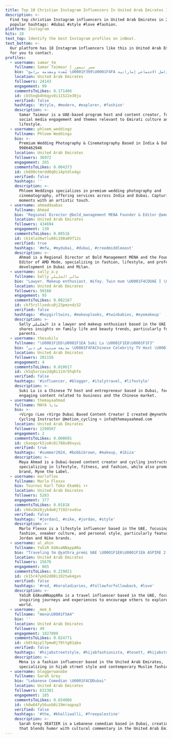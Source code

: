 ```yaml
---
title: Top 10 Christian Instagram Influencers In United Arab Emirates In 2024
description: >-
  Find top christian Instagram influencers in United Arab Emirates in 2024. Most
  popular hashtags: #dubai #style #love #fashion.
platform: Instagram
hits: 18
text_top: Identify the best Instagram profiles on inBeat.
text_bottom: >-
  Our platform has 18 Instagram influencers like this in United Arab Emirates
  for you to contact.
profiles:
  - username: samar_tm
    fullname: Samar Taimour | سمر تيمور
    bio: "مُعدة ومقدمة برامج \U0001F399\U0001F4FA بهيئة الشارقة للإذاعة والتلفزيون مدونة في التواصل الاجتماعي إماراتية \U0001F1E6\U0001F1EA ممنوع دخول الرجال عالخاص ( بلوك )\U0001F6AB"
    location: United Arab Emirates
    followers: 24143
    engagement: 99
    commentsToLikes: 0.171466
    id: ck55nqb4h6qys0i11522e30ju
    verified: false
    hashtags: '#style, #modern, #explorer, #fashion'
    description: >-
      Samar Taimour is a UAE-based program host and content creator, focusing on
      social media engagement and themes relevant to Emirati culture and
      lifestyle.
  - username: phloem_weddingz
    fullname: Phloem Weddings
    bio: >-
      Premium Wedding Photography & Cinematography Based in India & Dubai +91
      9986462946
    location: United Arab Emirates
    followers: 36972
    engagement: 265
    commentsToLikes: 0.004373
    id: ck600ctmrdd0q0i14ptdlo4gz
    verified: false
    hashtags: ''
    description: >-
      Phloem Weddings specializes in premium wedding photography and
      cinematography, offering services across India and Dubai. Capturing
      moments with an artistic touch.
  - username: ahmaddaabas
    fullname: Ahmad
    bio: "Regional Director @bold_management MENA Founder & Editor @amdmode Lecturer @istitutomarangonidubai \U0001F4CDDUBAI / MILAN"
    location: United Arab Emirates
    followers: 434694
    engagement: 130
    commentsToLikes: 0.00516
    id: ck14la36wtlu60i190a09f12s
    verified: true
    hashtags: '#mfw, #mydubai, #dubai, #creedmiddleeast'
    description: >-
      Ahmad is a Regional Director at Bold Management MENA and the Founder &
      Editor of AMD Mode, specializing in fashion, lifestyle, and professional
      development in Dubai and Milan.
  - username: sally_a.y
    fullname: Sally سالي الجليلي
    bio: "Lawyer. Makeup enthusiast. Wifey. Twin mum \U0001F4CDUAE I \U0001F1EE\U0001F1F6 \U0001F1F3\U0001F1FF"
    location: United Arab Emirates
    followers: 50168
    engagement: 95
    commentsToLikes: 0.082167
    id: ckf5rzllzedcu0j23pmzndz32
    verified: false
    hashtags: '#boygirltwins, #makeuplooks, #twinbabies, #eyemakeup'
    description: >-
      Sally الجليلي is a lawyer and makeup enthusiast based in the UAE. She
      shares insights on family life and beauty trends, particularly for twin
      parents.
  - username: thesukilu
    fullname: "\U0001F1E6\U0001F1EA Suki Lu \U0001F1E8\U0001F1F3"
    bio: "مذيعة صينية في دبي \U0001F4FAChinese Celebrity TV Host \U0001F1E8\U0001F1F3 Entrepreneur | Investor \U0001F511 Reach 1.4B Chinese Market U can’t get in \U0001F4E7 info.sukilu@gmail.com"
    location: United Arab Emirates
    followers: 201156
    engagement: 4
    commentsToLikes: 0.010617
    id: ck5q5xrzav2dg0i114r5hqhfe
    verified: false
    hashtags: '#influencer, #blogger, #italytravel, #lifestyle'
    description: >-
      Suki Lu is a Chinese TV host and entrepreneur based in Dubai, focusing on
      engaging content related to business and the Chinese market.
  - username: themayaahmad
    fullname: MAYA مايا
    bio: >-
      ☼Virgo ☾Leo ↑Virgo Dubai Based Content Creator I created @mynethelabel
      Cycling Instructor @motion_cycling ✎ info@themayaahmad.com
    location: United Arab Emirates
    followers: 1290567
    engagement: 2
    commentsToLikes: 0.000691
    id: ckaoqork5jo0c0i788s86vyui
    verified: true
    hashtags: '#summer2024, #bobbibrown, #makeup, #ibiza'
    description: >-
      Maya Ahmad is a Dubai-based content creator and cycling instructor,
      specializing in lifestyle, fitness, and fashion, while also promoting her
      brand, Myne the Label.
  - username: marloflex
    fullname: Marlo Flexxx
    bio: Tournoi Karl Toko Ekambi ⬇️⬇️
    location: United Arab Emirates
    followers: 5283
    engagement: 377
    commentsToLikes: 0.01818
    id: ck6u3m28jykdw0j7192rovdcw
    verified: false
    hashtags: '#jordan1, #nike, #jordan, #style'
    description: >-
      Marlo Flexxx is a lifestyle influencer based in the UAE, focusing on
      fashion, sneaker culture, and personal style, particularly featuring
      Jordan and Nike brands.
  - username: al_ahin
    fullname: YaSiR EdAvaNNappARa
    bio: "Traveling tm @yathra_premi UAE \U0001F1E6\U0001F1EA ASPIRE 2 INSPIRE B4 U EXPIRE,"
    location: United Arab Emirates
    followers: 15676
    engagement: 865
    commentsToLikes: 0.229021
    id: ck15r47yk62d80i192twk4gxn
    verified: false
    hashtags: '#red, #keraladiaries, #followforfollowback, #love'
    description: >-
      YaSiR EdAvaNNappARa is a travel influencer based in the UAE, focusing on
      inspiring journeys and experiences to encourage others to explore the
      world.
  - username: _mem_6
    fullname: "mena\U0001F5A4"
    bio: ''
    location: United Arab Emirates
    followers: 49
    engagement: 1827899
    commentsToLikes: 0.024771
    id: ck8t4qipl7pmw0j78ttg01qka
    verified: false
    hashtags: '#hijabstreetstyle, #hijabfashionista, #tesett, #hijabstories'
    description: >-
      Mena is a fashion influencer based in the United Arab Emirates,
      specializing in hijab street style and contemporary Muslim fashion themes.
  - username: bloggerwanabe
    fullname: Sarah Grey
    bio: "Lebanese Comedian \U0001F4CDDubai"
    location: United Arab Emirates
    followers: 632381
    engagement: 185
    commentsToLikes: 0.034066
    id: ck0w64fy56uxb0i19mraqpxp3
    verified: false
    hashtags: '#the, #khalliwalli, #freepalestine'
    description: >-
      Sarah Grey XEATIER is a Lebanese comedian based in Dubai, creating content
      that blends humor with cultural commentary in the United Arab Emirates.
---
```


